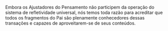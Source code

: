 ﻿Embora os Ajustadores do Pensamento não participem da operação do sistema de refletividade universal, nós temos toda razão para acreditar que todos os fragmentos do Pai são plenamente conhecedores dessas transações e capazes de aproveitarem-se de seus conteúdos.